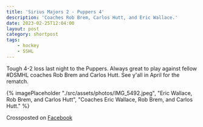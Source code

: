 ```yaml
---
title: 'Sirius Majors 2 - Puppers 4'
description: 'Coaches Rob Brem, Carlos Hutt, and Eric Wallace.'
date: 2023-02-25T12:04:00
layout: post
category: shortpost
tags: 
    - hockey
    - SSHL
---
```

Tough 4-2 loss last night to the Puppers. Always great to play against fellow #DSMHL coaches Rob Brem and Carlos Hutt. See y'all in April for the rematch.

{% imagePlaceholder "./src/assets/photos/IMG_5492.jpeg", "Eric Wallace, Rob Brem, and Carlos Hutt", "Coaches Eric Wallace, Rob Brem, and Carlos Hutt." %}

Crossposted on [Facebook](https://www.facebook.com/ecrosstexas/posts/pfbid02pdp7P5vajcVTZ7XF1ziZuAeybfKDYC2hrSoyG9hFJeHcza7cBAnK2Lonk4UDT163l)

